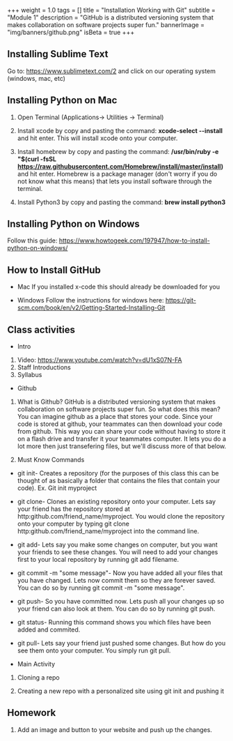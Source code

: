 +++
weight = 1.0
tags = []
title = "Installation Working with Git"
subtitle = "Module 1"
description = "GitHub is a distributed versioning system that makes collaboration on software projects super fun."
bannerImage = "img/banners/github.png"
isBeta = true
+++

## Installing Sublime Text
Go to: https://www.sublimetext.com/2 and click on our operating system (windows, mac, etc)

## Installing Python on Mac

1. Open Terminal (Applications-> Utilities -> Terminal)

2. Install xcode by copy and pasting the command: **xcode-select --install** and hit enter. This will install xcode onto your computer.

3. Install homebrew by copy and pasting the command:  **/usr/bin/ruby -e "$(curl -fsSL https://raw.githubusercontent.com/Homebrew/install/master/install)** and hit enter. Homebrew is a package manager (don't worry if you do not know what this means) that lets you install software through the terminal.

4. Install Python3 by copy and pasting the command: **brew install python3**

## Installing Python on Windows

Follow this guide: https://www.howtogeek.com/197947/how-to-install-python-on-windows/

## How to Install GitHub

* Mac
If you installed x-code this should already be downloaded for you

* Windows
Follow the instructions for windows here: 
https://git-scm.com/book/en/v2/Getting-Started-Installing-Git

## Class activities

* Intro
1. Video: https://www.youtube.com/watch?v=dU1xS07N-FA
2. Staff Introductions
3. Syllabus

* Github

1. What is Github?
GitHub is a distributed versioning system that makes collaboration on software projects super fun. So what does this mean? You can imagine github as a place that stores your code. Since your code is stored at github, your teammates can then download your code from github. This way you can share your code without having to store it on a flash drive and transfer it your teammates computer. It lets you do a lot more then just transefering files, but we'll discuss more of that below.

2. Must Know Commands
* git init- Creates a repository (for the purposes of this class this can be thought of as basically a folder that contains the files that contain your code).
Ex. Git init myproject

* git clone- Clones an existing repository onto your computer. Lets say your friend has the repository stored at http:github.com/friend_name/myproject. You would clone the repository onto your computer by typing git clone http:github.com/friend_name/myproject into the command line.

* git add- Lets say you make some changes on computer, but you want your friends to see these changes. You will need to add your changes first to your local repository by running git add filename. 

* git commit -m "some message"- Now you have added all your files that you have changed. Lets now commit them so they are forever saved. You can do so by running git commit -m "some message".

* git push- So you have committed now. Lets push all your changes up so your friend can also look at them. You can do so by running git push.

* git status- Running this command shows you which files have been added and commited.

* git pull- Lets say your friend just pushed some changes. But how do you see them onto your computer. You simply run git pull.

* Main Activity

1. Cloning a repo

2. Creating a new repo with a personalized site using git init and pushing it


## Homework 

1. Add an image and button to your website and push up the changes.


































